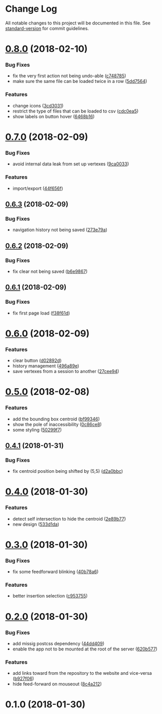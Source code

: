 # Change Log

All notable changes to this project will be documented in this file. See [standard-version](https://github.com/conventional-changelog/standard-version) for commit guidelines.

<a name="0.8.0"></a>
# [0.8.0](https://github.com/QuentinRoy/polygon-centroid-viewer/compare/v0.7.0...v0.8.0) (2018-02-10)


### Bug Fixes

* fix the very first action not being undo-able ([c748785](https://github.com/QuentinRoy/polygon-centroid-viewer/commit/c748785))
* make sure the same file can be loaded twice in a row ([5dd7564](https://github.com/QuentinRoy/polygon-centroid-viewer/commit/5dd7564))


### Features

* change icons ([3cd3031](https://github.com/QuentinRoy/polygon-centroid-viewer/commit/3cd3031))
* restrict the type of files that can be loaded to csv ([cdc0ea5](https://github.com/QuentinRoy/polygon-centroid-viewer/commit/cdc0ea5))
* show labels on button hover ([6468b16](https://github.com/QuentinRoy/polygon-centroid-viewer/commit/6468b16))



<a name="0.7.0"></a>
# [0.7.0](https://github.com/QuentinRoy/polygon-centroid-viewer/compare/v0.6.3...v0.7.0) (2018-02-09)


### Bug Fixes

* avoid internal data leak from set up vertexes ([9ca0033](https://github.com/QuentinRoy/polygon-centroid-viewer/commit/9ca0033))


### Features

* import/export ([44f656f](https://github.com/QuentinRoy/polygon-centroid-viewer/commit/44f656f))



<a name="0.6.3"></a>
## [0.6.3](https://github.com/QuentinRoy/polygon-centroid-viewer/compare/v0.6.2...v0.6.3) (2018-02-09)


### Bug Fixes

* navigation history not being saved ([273e79a](https://github.com/QuentinRoy/polygon-centroid-viewer/commit/273e79a))



<a name="0.6.2"></a>
## [0.6.2](https://github.com/QuentinRoy/polygon-centroid-viewer/compare/v0.6.1...v0.6.2) (2018-02-09)


### Bug Fixes

* fix clear not being saved ([b6e9867](https://github.com/QuentinRoy/polygon-centroid-viewer/commit/b6e9867))



<a name="0.6.1"></a>
## [0.6.1](https://github.com/QuentinRoy/polygon-centroid-viewer/compare/v0.6.0...v0.6.1) (2018-02-09)


### Bug Fixes

* fix first page load ([f38f61d](https://github.com/QuentinRoy/polygon-centroid-viewer/commit/f38f61d))



<a name="0.6.0"></a>
# [0.6.0](https://github.com/QuentinRoy/polygon-centroid-viewer/compare/v0.5.0...v0.6.0) (2018-02-09)


### Features

* clear button ([d02892d](https://github.com/QuentinRoy/polygon-centroid-viewer/commit/d02892d))
* history management ([496a89e](https://github.com/QuentinRoy/polygon-centroid-viewer/commit/496a89e))
* save vertexes from a session to another ([27cee94](https://github.com/QuentinRoy/polygon-centroid-viewer/commit/27cee94))



<a name="0.5.0"></a>
# [0.5.0](https://github.com/QuentinRoy/polygon-centroid-viewer/compare/v0.4.1...v0.5.0) (2018-02-08)


### Features

* add the bounding box centroid ([bf99346](https://github.com/QuentinRoy/polygon-centroid-viewer/commit/bf99346))
* show the pole of inaccessibility ([0c86ce8](https://github.com/QuentinRoy/polygon-centroid-viewer/commit/0c86ce8))
* some styling ([50299f7](https://github.com/QuentinRoy/polygon-centroid-viewer/commit/50299f7))



<a name="0.4.1"></a>
## [0.4.1](https://github.com/QuentinRoy/polygon-centroid-viewer/compare/v0.4.0...v0.4.1) (2018-01-31)


### Bug Fixes

* fix centroid position being shifted by (5,5) ([d2a0bbc](https://github.com/QuentinRoy/polygon-centroid-viewer/commit/d2a0bbc))



<a name="0.4.0"></a>
# [0.4.0](https://github.com/QuentinRoy/polygon-centroid-viewer/compare/v0.3.0...v0.4.0) (2018-01-30)


### Features

* detect self intersection to hide the centroid ([2e89b77](https://github.com/QuentinRoy/polygon-centroid-viewer/commit/2e89b77))
* new design ([533d1da](https://github.com/QuentinRoy/polygon-centroid-viewer/commit/533d1da))



<a name="0.3.0"></a>
# [0.3.0](https://github.com/QuentinRoy/polygon-centroid-viewer/compare/v0.2.0...v0.3.0) (2018-01-30)


### Bug Fixes

* fix some feedforward blinking ([40b78a6](https://github.com/QuentinRoy/polygon-centroid-viewer/commit/40b78a6))


### Features

* better insertion selection ([c953755](https://github.com/QuentinRoy/polygon-centroid-viewer/commit/c953755))



<a name="0.2.0"></a>
# [0.2.0](https://github.com/QuentinRoy/polygon-centroid-viewer/compare/v0.1.0...v0.2.0) (2018-01-30)


### Bug Fixes

* add missig postcss dependency ([44dd409](https://github.com/QuentinRoy/polygon-centroid-viewer/commit/44dd409))
* enable the app not to be mounted at the root of the server ([620b577](https://github.com/QuentinRoy/polygon-centroid-viewer/commit/620b577))


### Features

* add links toward from the repository to the website and vice-versa ([b927f06](https://github.com/QuentinRoy/polygon-centroid-viewer/commit/b927f06))
* hide feed-forward on mouseout ([8c4a212](https://github.com/QuentinRoy/polygon-centroid-viewer/commit/8c4a212))



<a name="0.1.0"></a>
# 0.1.0 (2018-01-30)
